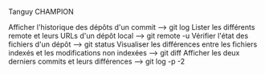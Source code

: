 Tanguy CHAMPION

Afficher l'historique des dépôts d'un commit --> git log
Lister les différents remote et leurs URLs d'un dépôt local --> git remote -u
Vérifier l'état des fichiers d'un dépôt --> git status
Visualiser les différences entre les fichiers indexés et les modifications non indexées --> git diff
Afficher les deux derniers commits et leurs différences --> git log -p -2
